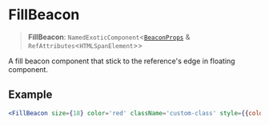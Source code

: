 # FillBeacon

> **FillBeacon**: `NamedExoticComponent`\<[`BeaconProps`](../interfaces/BeaconProps.md) & `RefAttributes`\<`HTMLSpanElement`\>\>

A fill beacon component that stick to the reference's edge in floating component.

## Example

```jsx
<FillBeacon size={18} color='red' className='custom-class' style={{color: 'red'}} />
```
